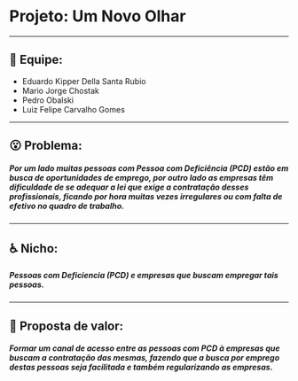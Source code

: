 # Projeto: Um Novo Olhar
---------------------------------------------------------------------------------------------------------------------------
## :muscle: Equipe:
- Eduardo Kipper Della Santa Rubio
- Mario Jorge Chostak
- Pedro Obalski
- Luiz Felipe Carvalho Gomes
---------------------------------------------------------------------------------------------------------------------------
## :open_mouth: Problema:
##### Por um lado muitas pessoas com Pessoa com Deficiência (PCD) estão em busca de oportunidades de emprego, por outro lado as empresas têm dificuldade de se adequar a lei que exige a contratação desses profissionais, ficando por hora muitas vezes irregulares ou com falta de efetivo no quadro de trabalho.
---------------------------------------------------------------------------------------------------------------------------
## :wheelchair: Nicho:
##### Pessoas com Deficiencia (PCD) e empresas que buscam empregar tais pessoas.
---------------------------------------------------------------------------------------------------------------------------
## :gift: Proposta de valor:
##### Formar um canal de acesso entre as pessoas com PCD à empresas que buscam a contratação das mesmas, fazendo que a busca por emprego destas pessoas seja facilitada e também regularizando as empresas.
